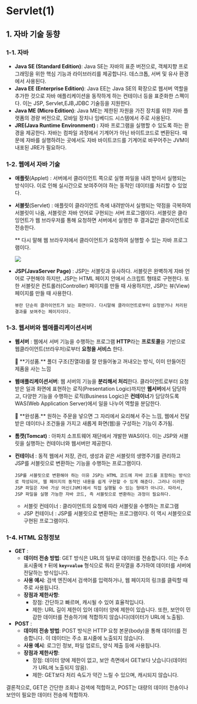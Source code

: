 # Servlet(1)

## 1. 자바 기술 동향

### 1-1. 자바

- **Java SE (Standard Edition)**: Java SE는 자바의 표준 버전으로, 객체지향 프로그래밍을 위한 핵심 기능과 라이브러리를 제공합니다. 데스크톱, 서버 및 유사 환경에서 사용된다.
- **Java EE (Enterprise Edition)**: Java EE는 Java SE의 확장으로 웹서버 역할을 추가한 것으로 자바 애플리케이션을 동작하게 하는 컨테이너 등을 표준화한 스펙이다. 이는 JSP, Servlet,EJB,JDBC 기술등을 지원한다.
- **Java ME (Micro Edition)**: Java ME는 제한된 자원을 가진 장치를 위한 자바 플랫폼의 경량 버전으로, 모바일 장치나 임베디드 시스템에서 주로 사용된다.
- **JRE(Java Runtime Environment) :** 자바 프로그램을 실행할 수 있도록 하는 환경을 제공한다. 자바는 컴파일 과정에서 기계어가 아닌 바이트코드로 변환된다. 때문에 자바를 실행하려는 곳에서도 자바 바이트코드를 기계어로 바꾸어주는 JVM이 내포된 JRE가 필요하다.

### 1-2. 웹에서 자바 기술

- **애플릿**(Applet) : 서버에서 클라이언트 쪽으로 실행 파일을 내려 받아서 실행되는 방식이다. 이로 인해 실시간으로 보여주어야 하는 동적인 데이터를 처리할 수 있었다.
- **서블릿**(Servlet) : 애플릿이 클라이언트 측에 내려받아서 실행되는 약점을 극복하여 서블릿이 나옴, 서블릿은 자바 언어로 구현되는 서버 프로그램이다. 서블릿은 클라잉언트가 웹 브라우저를 통해 요청하면 서버에서 실행한 후 결과값만 클라이언트로 전송한다.
    
    ** 다시 말해 웹 브라우저에서 클라이언트가 요청하여 실행할 수 있는 자바 프로그램이다.
    
    <img src = "../data/Servlet(1)Servlet의 계층구조.png">
    
- **JSP(JavaServer Page)** : JSP는 서블릿과 유사하다. 서블릿은 완벽하게 자바 언어로 구현해야 하지만, JSP는 HTML 페이지 안에서 스크립트 형태로 구현한다. 또한 서블릿은 컨트롤러(Controller) 페이지를 만들 때 사용하지만, JSP는 뷰(View)페이지를 만들 때 사용한다.
    
    ```
    뷰란 단순히 클라이언트가 보는 화면이다. 다시말해 클라이언트로부터 요청받거나 처리된 결과를 보여주는 페이지이다.
    ```
    
    

### 1-3. 웹서버와 웹애플리케이션서버

- **웹서버** : 웹에서 서버 기능을 수행하는 프로그램 **HTTP**라는 **프로토콜**을 기반으로 웹클라이언트(브라우저)로부터 **요청을 서비스** 한다.
    
    <aside>
    📌 **기성품.** 폴더 구조(진열대)를 잘 만들어놓고 꺼내오는 방식, 이미 만들어진 제품을 사는 느낌
    
    </aside>
    
- **웹애플리케이션서버**: 웹 서버의 기능을 **분리해서 처리**한다. 클라이언트로부터 요청받은 일과 화면에 표현하는 로직(Presentation Logic)까지만 **웹서버**에서 담당하고, 다양한 기능을 수행하는 로직(Business Logic)은 **컨테이너**가 담당하도록 WAS(Web Application Server)에서 일을 나누어 역할을 분담한다.
    
    <aside>
    📌 **완성품.** 원하는 주문을 넣으면 그 자리에서 요리해서 주는 느낌, 웹에서 전달받은 데이터나 조건들을 가지고 새롭게 화면(웹)을 구성하는 기능이 추가됨.
    
    </aside>
    
- **톰캣(Tomcat)** : 아파치 소프트웨어 재단에서 개발한 WAS이다. 이는 JSP와 서블릿을 실행하는 컨테이너와 웹서버만 제공한다.
- **컨테이너** : 동적 웹에서 저장, 관리, 생성과 같은 서블릿의 생명주기를 관리하고 JSP를 서블릿으로 변환하는 기능을 수행하는 프로그램이다.
    
    ```
    JSP를 서블릿으로 변환해야 하는 이유 JSP는 HTML 코드에 자바 코드를 포함하는 방식으로 작성되어, 웹 페이지의 동적인 내용을 쉽게 구현할 수 있게 해준다. 그러나 이러한 JSP 파일은 자바 가상 머신(JVM)에서 직접 실행될 수 있는 형태가 아니다. 따라서, JSP 파일을 실행 가능한 자바 코드, 즉 서블릿으로 변환하는 과정이 필요하다.
    ```
    
    - 서블릿 컨테이너 : 클라이언트의 요청에 따라 서블릿을 수행하는 프로그램
    - JSP 컨테이너 : JSP를 서블릿으로 변환하는 프로그램이다. 이 역시 서블릿으로 구현된 프로그램이다.
    

### 1-4. HTML 요청정보

- **GET** :
    - **데이터 전송 방법**: GET 방식은 URL의 일부로 데이터를 전송합니다. 이는 주소 표시줄에 **`?`** 뒤에 **`key=value`** 형식으로 쿼리 문자열을 추가하여 데이터를 서버에 전달하는 방식입니다.
    - **사용 예시**: 검색 엔진에서 검색어를 입력하거나, 웹 페이지의 링크를 클릭할 때 주로 사용됩니다.
    - **장점과 제한사항**:
        - 장점: 간단하고 빠르며, 캐시될 수 있어 효율적입니다.
        - 제한: URL 길이 제한이 있어 데이터 양에 제한이 있습니다. 또한, 보안이 민감한 데이터를 전송하기에 적합하지 않습니다(데이터가 URL에 노출됨).
- **POST** :
    - **데이터 전송 방법**: POST 방식은 HTTP 요청 본문(body)을 통해 데이터를 전송합니다. 이 데이터는 주소 표시줄에 노출되지 않습니다.
    - **사용 예시**: 로그인 정보, 파일 업로드, 양식 제출 등에 사용됩니다.
    - **장점과 제한사항**:
        - 장점: 데이터 양에 제한이 없고, 보안 측면에서 GET보다 낫습니다(데이터가 URL에 노출되지 않음).
        - 제한: GET보다 처리 속도가 약간 느릴 수 있으며, 캐시되지 않습니다.

결론적으로, GET은 간단한 조회나 검색에 적합하고, POST는 대량의 데이터 전송이나 보안이 필요한 데이터 전송에 적합하자.